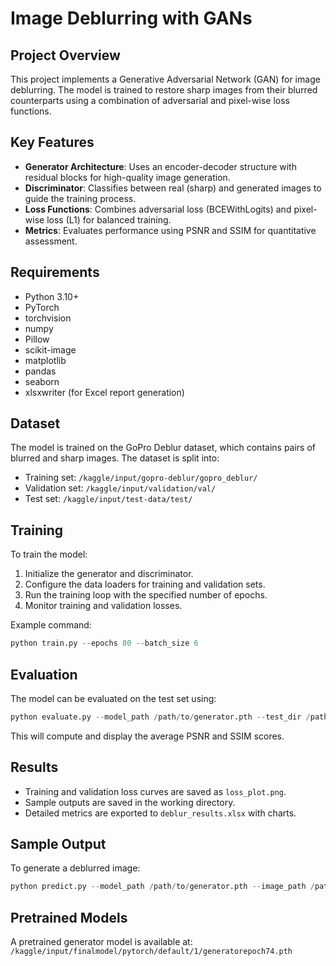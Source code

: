 # Image Deblurring with GANs

## Project Overview
This project implements a Generative Adversarial Network (GAN) for image deblurring. The model is trained to restore sharp images from their blurred counterparts using a combination of adversarial and pixel-wise loss functions.

## Key Features
- **Generator Architecture**: Uses an encoder-decoder structure with residual blocks for high-quality image generation.
- **Discriminator**: Classifies between real (sharp) and generated images to guide the training process.
- **Loss Functions**: Combines adversarial loss (BCEWithLogits) and pixel-wise loss (L1) for balanced training.
- **Metrics**: Evaluates performance using PSNR and SSIM for quantitative assessment.

## Requirements
- Python 3.10+
- PyTorch
- torchvision
- numpy
- Pillow
- scikit-image
- matplotlib
- pandas
- seaborn
- xlsxwriter (for Excel report generation)

## Dataset
The model is trained on the GoPro Deblur dataset, which contains pairs of blurred and sharp images. The dataset is split into:
- Training set: `/kaggle/input/gopro-deblur/gopro_deblur/`
- Validation set: `/kaggle/input/validation/val/`
- Test set: `/kaggle/input/test-data/test/`

## Training
To train the model:
1. Initialize the generator and discriminator.
2. Configure the data loaders for training and validation sets.
3. Run the training loop with the specified number of epochs.
4. Monitor training and validation losses.

Example command:
```python
python train.py --epochs 80 --batch_size 6
```

## Evaluation
The model can be evaluated on the test set using:
```python
python evaluate.py --model_path /path/to/generator.pth --test_dir /path/to/test_set
```
This will compute and display the average PSNR and SSIM scores.

## Results
- Training and validation loss curves are saved as `loss_plot.png`.
- Sample outputs are saved in the working directory.
- Detailed metrics are exported to `deblur_results.xlsx` with charts.

## Sample Output
To generate a deblurred image:
```python
python predict.py --model_path /path/to/generator.pth --image_path /path/to/blurred_image.png
```

## Pretrained Models
A pretrained generator model is available at:
`/kaggle/input/finalmodel/pytorch/default/1/generatorepoch74.pth`
